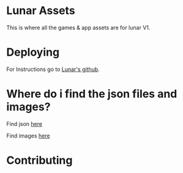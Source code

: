 # Lunar Assets

This is where all the games & app assets are for lunar V1.

# Deploying

For Instructions go to [Lunar's github](https://github.com/lunar-proxy/lunar-v1).

# Where do i find the json files and images?

Find json [here](https://github.com/Lunar-Proxy/assets/tree/json) 

Find images [here](https://github.com/Lunar-Proxy/assets/tree/images) 
# Contributing

